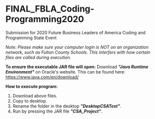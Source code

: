 # FINAL_FBLA_Coding-Programming2020
Submission for 2020 Future Business Leaders of America Coding and Programming State Event

*Note: Please make sure your computer login is NOT on an organization network, such as Fulton County Schools. This interfers with how certain files are called during execution.*

**To ensure the executable JAR file will open:**
  Download ***"Java Runtime Environment"*** on Oracle's website.
  This can be found here: https://www.java.com/en/download/
  
**How to execute program:**
1. Download above files.
2. Copy to desktop.
3. Rename the folder in the desktop ***"DesktopCSATest"***.
4. Run by pressing the JAR file ***"CSA_Project"***.
